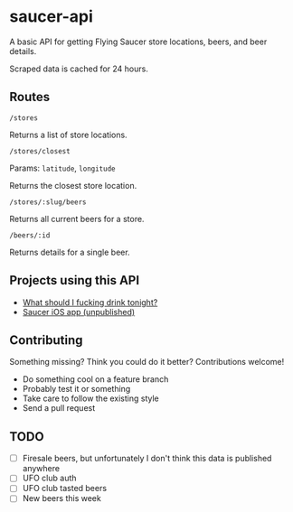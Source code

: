 # saucer-api

A basic API for getting Flying Saucer store locations, beers, and beer details.

Scraped data is cached for 24 hours.

## Routes

`/stores`

Returns a list of store locations.

`/stores/closest`

Params: `latitude`, `longitude`

Returns the closest store location.

`/stores/:slug/beers`

Returns all current beers for a store.

`/beers/:id`

Returns details for a single beer.

## Projects using this API

* [What should I fucking drink tonight?](http://whatshouldifuckingdrinktonight.com/)
* [Saucer iOS app (unpublished)](https://github.com/nicinabox/Saucer)

## Contributing

Something missing? Think you could do it better? Contributions welcome!

* Do something cool on a feature branch
* Probably test it or something
* Take care to follow the existing style
* Send a pull request

## TODO

* [ ] Firesale beers, but unfortunately I don't think this data is published anywhere
* [ ] UFO club auth
* [ ] UFO club tasted beers
* [ ] New beers this week
